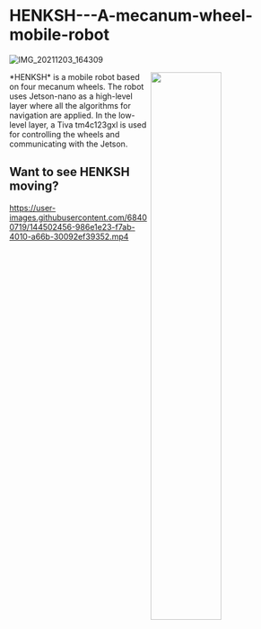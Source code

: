 # HENKSH---A-mecanum-wheel-mobile-robot

![IMG_20211203_164309](https://user-images.githubusercontent.com/68400719/144661984-792f8da0-047b-46ae-85ad-290aa0829d07.jpg)

<img align="right" src="https://user-images.githubusercontent.com/68400719/144500521-c854e1f9-8e5b-4965-b320-b0abc30414d8.gif" width="50%" height="50%"/>
*HENKSH* is a mobile robot based on four mecanum wheels. The robot uses Jetson-nano as a high-level layer where all the algorithms for navigation are applied. In the low-level layer, a Tiva tm4c123gxl is used for controlling the wheels and communicating with the Jetson.    




## Want to see HENKSH moving?
https://user-images.githubusercontent.com/68400719/144502456-986e1e23-f7ab-4010-a66b-30092ef39352.mp4

